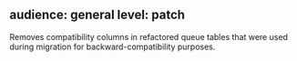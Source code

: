 audience: general
level: patch
---

Removes compatibility columns in refactored queue tables that were used during migration for backward-compatibility purposes.

